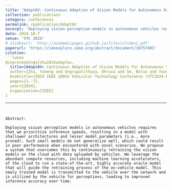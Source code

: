 ```yaml
---
title: "AdaptAV: Continuous Adaption of Vision Models for Autonomous Vehicles Using Cloud-based Oracle"
collection: publications
category: conferences
permalink: /publication/AdaptAV
excerpt: 'Deploying vision perception models in autonomous vehicles requires that we prioritize inference speeds, resulting in a model with shallower architectures and lesser model parameters (i.e., more pruned). Such small models do not generalize well, which could result in poor performance when encountered with novel scenarios. We propose a system that overcomes this by continuously retraining the vision models on the cloud with data uploaded by vehicles. We leverage the abundant compute resources, including machine learning accelerators, of the cloud to run a state-of-the-art, highly accurate oracle model that will guide the retraining process of the on-vehicle model. This newly trained model is transmitted to the vehicle over the network and is utilized by the vehicle for perceptions, leading to improved inference accuracy over time.'
date: 2024-10-7
venue: 'VTC 2024'
# slidesurl: 'http://academicpages.github.io/files/slides1.pdf'
paperurl: 'https://ieeexplore.ieee.org/abstract/document/10757493'
citation: 
```latex
@inproceedings{zhu2024adaptav,
  title={AdaptAV: Continuous Adaption of Vision Models for Autonomous Vehicles Using Cloud-based Oracle},
  author={Zhu, Yuheng and Ungrupulithaya, Dhruva and Ge, Boluo and Yoon, Man-Ki},
  booktitle={2024 IEEE 100th Vehicular Technology Conference (VTC2024-Fall)},
  pages={1--7},
  year={2024},
  organization={IEEE}
}
```
---
```


Abstract:

Deploying vision perception models in autonomous vehicles requires that we prioritize inference speeds, resulting in a model with shallower architectures and lesser model parameters (i.e., more pruned). Such small models do not generalize well, which could result in poor performance when encountered with novel scenarios. We propose a system that overcomes this by continuously retraining the vision models on the cloud with data uploaded by vehicles. We leverage the abundant compute resources, including machine learning accelerators, of the cloud to run a state-of-the-art, highly accurate oracle model that will guide the retraining process of the on-vehicle model. This newly trained model is transmitted to the vehicle over the network and is utilized by the vehicle for perceptions, leading to improved inference accuracy over time.
